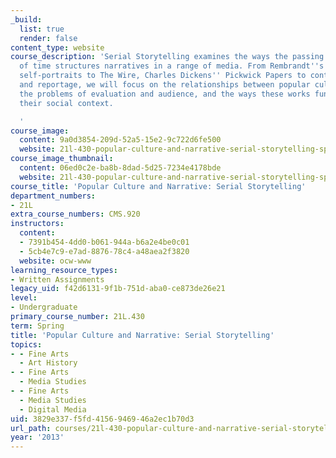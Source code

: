```yaml
---
_build:
  list: true
  render: false
content_type: website
course_description: 'Serial Storytelling examines the ways the passing and unfolding
  of time structures narratives in a range of media. From Rembrandt''s lifetime of
  self-portraits to The Wire, Charles Dickens'' Pickwick Papers to contemporary journalism
  and reportage, we will focus on the relationships between popular culture and art,
  the problems of evaluation and audience, and the ways these works function within
  their social context.

  '
course_image:
  content: 9a0d3854-209d-52a5-15e2-9c722d6fe500
  website: 21l-430-popular-culture-and-narrative-serial-storytelling-spring-2013
course_image_thumbnail:
  content: 06ed0c2e-ba8b-8dad-5d25-7234e4178bde
  website: 21l-430-popular-culture-and-narrative-serial-storytelling-spring-2013
course_title: 'Popular Culture and Narrative: Serial Storytelling'
department_numbers:
- 21L
extra_course_numbers: CMS.920
instructors:
  content:
  - 7391b454-4dd0-b061-944a-b6a2e4be0c01
  - 5cb4e7c9-e7ad-8876-78c4-a48aea2f3820
  website: ocw-www
learning_resource_types:
- Written Assignments
legacy_uid: f42d6131-9f1b-751d-aba0-ce873de26e21
level:
- Undergraduate
primary_course_number: 21L.430
term: Spring
title: 'Popular Culture and Narrative: Serial Storytelling'
topics:
- - Fine Arts
  - Art History
- - Fine Arts
  - Media Studies
- - Fine Arts
  - Media Studies
  - Digital Media
uid: 3829e337-f5fd-4156-9469-46a2ec1b70d3
url_path: courses/21l-430-popular-culture-and-narrative-serial-storytelling-spring-2013
year: '2013'
---
```

